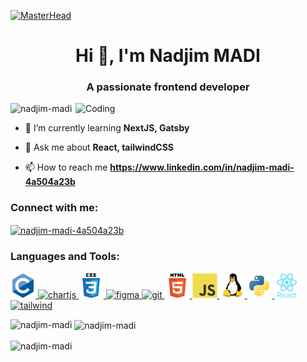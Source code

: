 [![MasterHead](https://images.unsplash.com/photo-1498050108023-c5249f4df085?ixlib=rb-4.0.3&ixid=MnwxMjA3fDB8MHxzZWFyY2h8MTR8fGRldmVsb3BlcnxlbnwwfHwwfHw%3D&w=1000&q=80)](https://rishavchanda.io)
<h1 align="center">Hi 👋, I'm Nadjim MADI</h1>
<h3 align="center">A passionate frontend developer</h3>
<img align="right" alt="Coding" width="400" src="[https://cdn.dribbble.com/users/116207..](https://64.media.tumblr.com/89b992357b181920e19e4b7b8a175b8a/tumblr_inline_p7hgs4ZTIc1syjaqp_500.gifv)."/>


<p align="left"> <img src="https://komarev.com/ghpvc/?username=nadjim-madi&label=Profile%20views&color=0e75b6&style=flat" alt="nadjim-madi" /> </p>


- 🌱 I’m currently learning **NextJS, Gatsby**

- 💬 Ask me about **React, tailwindCSS**

- 📫 How to reach me **https://www.linkedin.com/in/nadjim-madi-4a504a23b**

<h3 align="left">Connect with me:</h3>
<p align="left">
<a href="https://linkedin.com/in/nadjim-madi-4a504a23b" target="blank"><img align="center" src="https://raw.githubusercontent.com/rahuldkjain/github-profile-readme-generator/master/src/images/icons/Social/linked-in-alt.svg" alt="nadjim-madi-4a504a23b" height="30" width="40" /></a>
</p>

<h3 align="left">Languages and Tools:</h3>
<p align="left"> <a href="https://www.cprogramming.com/" target="_blank" rel="noreferrer"> <img src="https://raw.githubusercontent.com/devicons/devicon/master/icons/c/c-original.svg" alt="c" width="40" height="40"/> </a> <a href="https://www.chartjs.org" target="_blank" rel="noreferrer"> <img src="https://www.chartjs.org/media/logo-title.svg" alt="chartjs" width="40" height="40"/> </a> <a href="https://www.w3schools.com/css/" target="_blank" rel="noreferrer"> <img src="https://raw.githubusercontent.com/devicons/devicon/master/icons/css3/css3-original-wordmark.svg" alt="css3" width="40" height="40"/> </a> <a href="https://www.figma.com/" target="_blank" rel="noreferrer"> <img src="https://www.vectorlogo.zone/logos/figma/figma-icon.svg" alt="figma" width="40" height="40"/> </a> <a href="https://git-scm.com/" target="_blank" rel="noreferrer"> <img src="https://www.vectorlogo.zone/logos/git-scm/git-scm-icon.svg" alt="git" width="40" height="40"/> </a> <a href="https://www.w3.org/html/" target="_blank" rel="noreferrer"> <img src="https://raw.githubusercontent.com/devicons/devicon/master/icons/html5/html5-original-wordmark.svg" alt="html5" width="40" height="40"/> </a> <a href="https://developer.mozilla.org/en-US/docs/Web/JavaScript" target="_blank" rel="noreferrer"> <img src="https://raw.githubusercontent.com/devicons/devicon/master/icons/javascript/javascript-original.svg" alt="javascript" width="40" height="40"/> </a> <a href="https://www.linux.org/" target="_blank" rel="noreferrer"> <img src="https://raw.githubusercontent.com/devicons/devicon/master/icons/linux/linux-original.svg" alt="linux" width="40" height="40"/> </a> <a href="https://www.python.org" target="_blank" rel="noreferrer"> <img src="https://raw.githubusercontent.com/devicons/devicon/master/icons/python/python-original.svg" alt="python" width="40" height="40"/> </a> <a href="https://reactjs.org/" target="_blank" rel="noreferrer"> <img src="https://raw.githubusercontent.com/devicons/devicon/master/icons/react/react-original-wordmark.svg" alt="react" width="40" height="40"/> </a> <a href="https://tailwindcss.com/" target="_blank" rel="noreferrer"> <img src="https://www.vectorlogo.zone/logos/tailwindcss/tailwindcss-icon.svg" alt="tailwind" width="40" height="40"/> </a> </p>

<p><img align="left" src="https://github-readme-stats.vercel.app/api/top-langs?username=nadjim-madi&show_icons=true&locale=en&layout=compact" alt="nadjim-madi" /></p>

<p>&nbsp;<img align="center" src="https://github-readme-stats.vercel.app/api?username=nadjim-madi&show_icons=true&locale=en" alt="nadjim-madi" /></p>

<p><img align="center" src="https://github-readme-streak-stats.herokuapp.com/?user=nadjim-madi&" alt="nadjim-madi" /></p>
